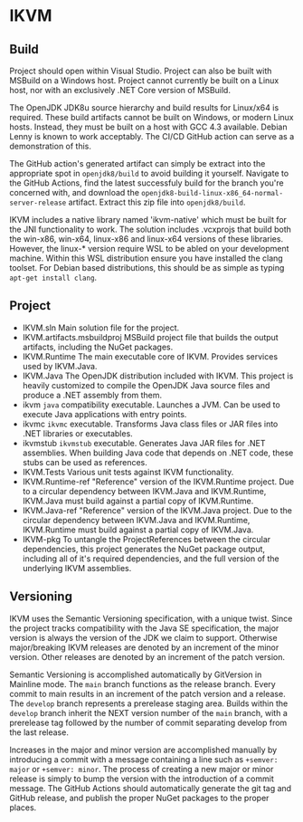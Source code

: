 # IKVM

## Build

Project should open within Visual Studio. Project can also be built with MSBuild on a Windows host. Project cannot currently be built on a Linux host, nor with an exclusively .NET Core version of MSBuild.

The OpenJDK JDK8u source hierarchy and build results for Linux/x64 is required. These build artifacts cannot be built on Windows, or modern Linux hosts. Instead, they must be built on a host with GCC 4.3 available. Debian Lenny is known to work acceptably. The CI/CD GitHub action can serve as a demonstration of this. 

The GitHub action's generated artifact can simply be extract into the appropriate spot in `openjdk8/build` to avoid building it yourself. Navigate to the GitHub Actions, find the latest successfuly build for the branch you're concerned with, and download the `openjdk8-build-linux-x86_64-normal-server-release` artifact. Extract this zip file into `openjdk8/build`.

IKVM includes a native library named 'ikvm-native' which must be built for the JNI functionality to work. The solution includes .vcxprojs that build both the win-x86, win-x64, linux-x86 and linux-x64 versions of these libraries. However, the linux-* version require WSL to be abled on your development machine. Within this WSL distribution ensure you have installed the clang toolset. For Debian based distributions, this should be as simple as typing `apt-get install clang`.

## Project

+ IKVM.sln
  Main solution file for the project.
+ IKVM.artifacts.msbuildproj
  MSBuild project file that builds the output artifacts, including the NuGet packages.
+ IKVM.Runtime
  The main executable core of IKVM. Provides services used by IKVM.Java.
+ IKVM.Java
  The OpenJDK distribution included with IKVM. This project is heavily customized to compile the OpenJDK Java source files and produce a .NET assembly from them.
+ ikvm
  `java` compatibility executable. Launches a JVM. Can be used to execute Java applications with entry points.
+ ikvmc
  `ikvmc` executable. Transforms Java class files or JAR files into .NET libraries or executables.
+ ikvmstub
  `ikvmstub` executable. Generates Java JAR files for .NET assemblies. When building Java code that depends on .NET code, these stubs can be used as references.
+ IKVM.Tests
  Various unit tests against IKVM functionality.
+ IKVM.Runtime-ref
  "Reference" version of the IKVM.Runtime project. Due to a circular dependency between IKVM.Java and IKVM.Runtime, IKVM.Java must build against a partial copy of IKVM.Runtime.
+ IKVM.Java-ref
  "Reference" version of the IKVM.Java project. Due to the circular dependency between IKVM.Java and IKVM.Runtime, IKVM.Runtime must build against a partial copy of IKVM.Java.
+ IKVM-pkg
  To untangle the ProjectReferences between the circular dependencies, this project generates the NuGet package output, including all of it's required dependencies, and the full version of the underlying IKVM assemblies.

## Versioning

IKVM uses the Semantic Versioning specification, with a unique twist. Since the project tracks compatibility with the Java SE specification, the major version is always the version of the JDK we claim to support. Otherwise major/breaking IKVM releases are denoted by an increment of the minor version. Other releases are denoted by an increment of the patch version.

Semantic Versioning is accomplished automatically by GitVersion in Mainline mode. The `main` branch functions as the release branch. Every commit to main results in an increment of the patch version and a release. The `develop` branch represents a prerelease staging area. Builds within the `develop` branch inherit the NEXT version number of the `main` branch, with a prerelease tag followed by the number of commit separating develop from the last release.

Increases in the major and minor version are accomplished manually by introducing a commit with a message containing a line such as `+semver: major` or `+semver: minor`. The process of creating a new major or minor release is simply to bump the version with the introduction of a commit message. The GitHub Actions should automatically generate the git tag and GitHub release, and publish the proper NuGet packages to the proper places.
